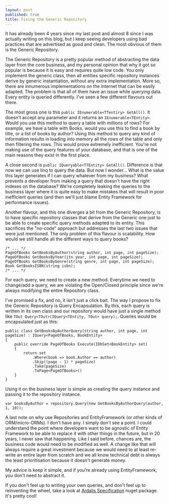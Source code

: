 ```yaml
---
layout: post
published: true
title: Fixing the Generic Repository
---
```

It has already been 4 years since my last post and almost 8 since I was actually writing on this blog, but I keep seeing developers using bad practices that are advertised as good and clean. The most obvious of them is the Generic Repository.

The Generic Repository is a pretty popular method of abstracting the data layer from the core business, and my personal opinion that why it got so popular is because it is easy and requires quite low code. You only implement the generic class, then all entities specific repository instances derive by generic instantiation, without any extra implementation. More so, there are innumerous implementations on the internet that can be easily adapted. The problem is that all of them have an issue while querying data. Every entity is queried differently. I've seen a few different flavours out there.

The most gross one is this `public IEnumerable<TTentiry> GetAll()`. It doesn't accept any parameter and it returns an `IEnumerable<TEntity>`. Would you use this method to query a table with millions of rows? For example, we have a table with Books, would you use this to find a book by title, or a list of books by author? Using this method to query any kind of information results in loading into memory all the rows of the table and only then filtering the rows. This would prove extremely inefficient. You're not making use of the query features of your database, and that is one of the main reasons they exist in the first place.

A close second is `public IQueryable<TTEntity> GetAll()`. Difference is that now we can use linq to query the data. But now I wonder... What is the value this layer generates if I can query whatever from my business? What prevents a developer from making a query that doesn't have the right indexes on the database? We're completely leaking the queries to the business layer where it is quite easy to make mistakes that will result in poor inefficient queries (and then we'll just blame Entity Framework for performance issues).

Another flavour, and this one diverges a bit from the Generic Repository, is to have specific repository classes that derive from the Generic one just to be able to create specific query methods adapted to its entity. This sacrifices the "no-code" approach but addresses the last two issues that were just mentioned. The only problem of this flavour is scalability. How would we still handle all the different ways to query books?

```
/* ... */
PageOfBooks GetBooksByAuthor(string author, int page, int pageSize);
PageOfBooks GetBooksByYear(itn year, int page, int pageSize);
PageOfBooks GetBooksByGenre(string genre, int page, int pageSize);
Book GetBooksISBN(string isbn);
/* ... */
```

For each query, we need to create a new method. Everytime we need to change/add a query, we are violating the Open/Closed principle since we're always modifying the entire Repository class.

I've promised a fix, and no, it isn't just a click bait. The way I propose to fix the Generic Repository is Query Encapsulation. By this, each query is written in its own class and our repository would have just a single method like `TOut Query<TOut>(IQuery<TEntity, TOut> query);`.
Queries would be encapsulated just as this:

```
public class GetBooksByAuthorQuery(string author, int page, int pageSize) : IQuery<PageOfBooks, BookEntity>
{
    public override PageOfBooks Execute(IDbSet<BookEntity> set)
    {
        return set
            .Where(book => book.Author == author)
            .Skip((page - 1) * pageSize)
            .Take(pageSize)
            .ToPage<PageOfBooks>()
    }
}
```

Using it on the business layer is simple as creating the query instance and passing it to the repository instance.

```
var booksByAuthor = repository.Query(new GetBooksByAuthorQuery(author, 1, 10));
```

A last note on why use Repositories and EntityFramework (or other kinds of ORM/micro-ORMs). I don't have any. I simply don't see a point. I could understand the point where developers want to be agnostic of Entity Framework to be able to replace it with other things in the future, but in 20 years, I never saw that happening. Like I said before, chances are, the business code would need to be modified as well. A change like that will always require a great investment because we would need to at least re-write an entire layer from scratch and we all know technical debt is always the least prioritisation because it doesn't generate money.

My advice is keep it simple, and if you're already using EntityFramework, you don't need to abstract it.

If you don't feel up to writing your own queries, and don't feel up to reinventing the wheel, take a look at [Ardalis Specification](https://specification.ardalis.com/) nuget package. It's pretty cool!
